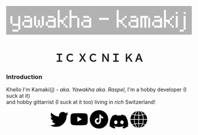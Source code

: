 <div align="center">
  <img src="./logo.png" width="600px"></img>
</div>
<h1 align="center">ＩＣ ＸＣ ＮＩ ＫＡ</h1>

### **Introduction**
Khello I'm Kamaki(j) - *aka. Yawakha aka. Raspel*, I'm a hobby developer (I suck at it)<br>
and hobby gittarrist (I suck at it too) living in *rich* Switzerland!

<div align="center">
<a href=""><img src="./twitter-schwarze-form.png" width="50px"></img></a>
<a href=""><img src="./youtube.png" width="50px"></img></a>
<a href=""><img src="./tick-tack.png" width="50px"></img></a>
<a href=""><img src="./discord.png" width="50px"></img></a>
<a href=""><img src="./browser.png" width="50px"></img></a>
</div>
